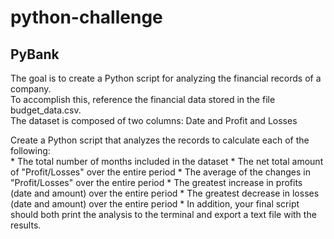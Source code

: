 # python-challenge

PyBank
---

The goal is to create a Python script for analyzing the financial records of a company.  
To accomplish this, reference the financial data stored in the file budget_data.csv.  
The dataset is composed of two columns: Date and Profit and Losses

Create a Python script that analyzes the records to calculate each of the following:  
    * The total number of months included in the dataset
    * The net total amount of "Profit/Losses" over the entire period
    * The average of the changes in "Profit/Losses" over the entire period
    * The greatest increase in profits (date and amount) over the entire period
    * The greatest decrease in losses (date and amount) over the entire period
    * In addition, your final script should both print the analysis to the terminal and export a text file with the results.
